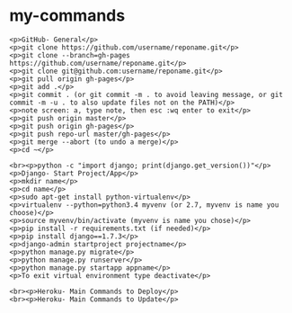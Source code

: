 # my-commands

    <p>GitHub- General</p>
    <p>git clone https://github.com/username/reponame.git</p>
    <p>git clone --branch=gh-pages https://github.com/username/reponame.git</p>
    <p>git clone git@github.com:username/reponame.git</p>
    <p>git pull origin gh-pages</p>
    <p>git add .</p>
    <p>git commit . (or git commit -m . to avoid leaving message, or git commit -m -u . to also update files not on the PATH)</p>
    <p>note screen: a, type note, then esc :wq enter to exit</p>
    <p>git push origin master</p>
    <p>git push origin gh-pages</p>
    <p>git push repo-url master/gh-pages</p>
    <p>git merge --abort (to undo a merge)</p>
    <p>cd ~</p>                                

    <br><p>python -c "import django; print(django.get_version())"</p>
    <p>Django- Start Project/App</p>
    <p>mkdir name</p>  
    <p>cd name</p> 
    <p>sudo apt-get install python-virtualenv</p>  
    <p>virtualenv --python=python3.4 myvenv (or 2.7, myvenv is name you choose)</p> 
    <p>source myvenv/bin/activate (myvenv is name you chose)</p>  
    <p>pip install -r requirements.txt (if needed)</p> 
    <p>pip install django==1.7.3</p>                                
    <p>django-admin startproject projectname</p>  
    <p>python manage.py migrate</p> 
    <p>python manage.py runserver</p> 
    <p>python manage.py startapp appname</p> 
    <p>To exit virtual environment type deactivate</p>                                 

    <br><p>Heroku- Main Commands to Deploy</p>
    <br><p>Heroku- Main Commands to Update</p>

